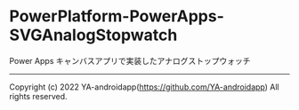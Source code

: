 # PowerPlatform-PowerApps-SVGAnalogStopwatch

Power Apps キャンバスアプリで実装したアナログストップウォッチ

---

Copyright (c) 2022 YA-androidapp(https://github.com/YA-androidapp) All rights reserved.
